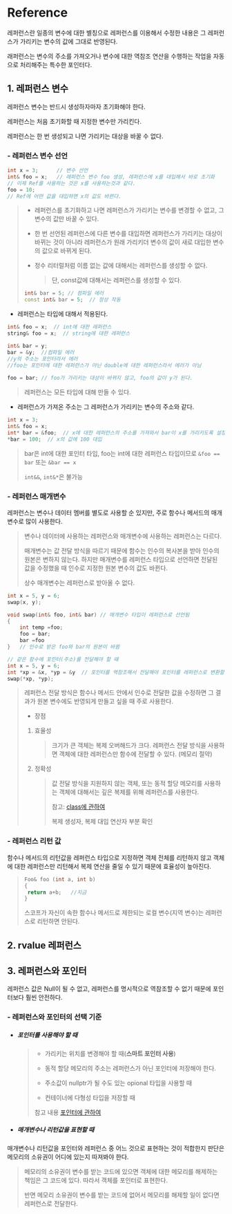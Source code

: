 # Reference

레퍼런스란 일종의 변수에 대한 별칭으로 레퍼런스를 이용해서 수정한 내용은 그 레퍼런스가 가리키는 변수의 값에 그대로 반영된다.

래퍼런스는 변수의 주소를 가져오거나 변수에 대한 역참조 연산을 수행하는 작업을 자동으로 처리해주는 특수한 포인터다.



## 1. 레퍼런스 변수

레퍼런스 변수는 반드시 생성하자마자 초기화해야 한다. 

레퍼런스는 처음 초기화할 때 지정한 변수만 가리킨다. 

레퍼런스는 한 번 생성되고 나면 가리키는 대상을 바꿀 수 없다.

### - 레퍼런스 변수 선언

```c++
int x = 3;      // 변수 선언
int& foo = x;	// 레퍼런스 변수 foo 생성, 레퍼런스에 x를 대입해서 바로 초기화
// 이제 Ref를 사용하는 것은 x를 사용하는것과 같다.
foo = 10;
// Ref에 어떤 값을 대입하면 x의 값도 바뀐다.
```

> - 레퍼런스를 초기화하고 나면 레퍼런스가 가리키는 변수를 변경할 수 없고, 그 변수의 값만 바꿀 수 있다.
>
> - 한 번 선언된 레퍼런스에 다른 변수를 대입하면 레퍼런스가 가리키는 대상이 바뀌는 것이 아니라 레퍼런스가 원래 가리키더 변수의 값이 새로 대입한 변수의 값으로 바뀌게 된다.
>
> - 정수 리터럴처럼 이름 없는 값에 대해서는 레퍼런스를 생성할 수 없다.
>
>   > 단, const값에 대해서는 레퍼런스를 생성할 수 있다.
>
> ```c++
> int& bar = 5; // 컴파일 에러
> const int& bar = 5;  // 정상 작동
> ```
>



- 레퍼런스는 타입에 대해서 적용된다.

 ```c++
 int& foo = x;  // int에 대한 레퍼런스
 string& foo = x;  // string에 대한 레퍼런스
 
 int& bar = y;  
 bar = &y;  //컴파일 에러
 //y의 주소는 포인터라서 에러
 //foo는 포인터에 대한 레퍼런스가 아닌 double에 대한 레퍼런스라서 에러가 아님
     
 foo = bar; // foo가 가리키는 대상이 바뀌지 않고, foo의 값이 y가 된다.
 ```

>레퍼런스는 모든 타입에 대해 만들 수 있다.




- 레퍼런스가 가져온 주소는 그 레퍼런스가 가리키는 변수의 주소와 같다.


```c++
int x = 3;
int& foo = x;
int* bar = &foo;  // x에 대한 레퍼런스의 주소를 가져와서 bar이 x를 가리키도록 설정
*bar = 100;  // x의 값에 100 대입
```

> bar은 int에 대한 포인터 타입, foo는 int에 대한 레퍼런스 타입이므로 `&foo == bar` 또는 `&bar == x`
>
> `int&&`, `int&*`은 불가능



### - 레퍼런스 매개변수

레퍼런스는 변수나 데이터 멤버를 별도로 사용할 순 있지만, 주로 함수나 메서드의 매개변수로 많이 사용한다. 

> 변수나 데이터에 사용하는 레퍼런스와 매개변수에 사용하는 레퍼런스는 다르다.
>
> 매개변수는 값 전달 방식을 따르기 때문에 함수는 인수의 복사본을 받아 인수의 원본은 변하지 않는다. 하지만 매개변수를 레퍼런스 타입으로 선언하면 전달된 값을 수정했을 때 인수로 지정한 원본 변수의 값도 바뀐다.
>
> 상수 매개변수는 레퍼런스로 받아올 수 없다.

```c++
int x = 5, y = 6;
swap(x, y);

void swap(int& foo, int& bar) // 매개변수 타입이 레퍼런스로 선언됨
{
    int temp =foo;
    foo = bar;
    bar =foo
}   // 인수로 받은 foo와 bar의 원본이 바뀜

// 같은 함수에 포인터(주소)를 전달해야 할 때
int x = 5, y = 6;  
int *xp = &x, *yp = &y  // 포인터를 역참조해서 전달해야 포인터를 레퍼런스로 변환할 수 있다. 
swap(*xp, *yp);
```

> 레퍼런스 전달 방식은 함수나 메서드 안에서 인수로 전달한 값을 수정하면 그 결과가 원본 변수에도 반영되게 만들고 싶을 때 주로 사용한다.
>
> - 장점
>
> 1. 효율성
>
>    >크기가 큰 객체는 복제 오버해드가 크다. 레퍼런스 전달 방식을 사용하면 객체에 대한 레퍼런스만 함수에 전달할 수 있다. (메모리 절약)
>
> 2. 정확성
>
>    >값 전달 방식을 지원하지 않는 객체, 또는 동적 할당 메모리를 사용하는 객체에 대해서는 깊은 복제를 위해 레퍼런스를 사용한다.
>    >
>    >참고: [class에 관하여](https://github.com/HibernationNo1/TIL/blob/master/study_C%2B%2B/class%EC%97%90%20%EA%B4%80%ED%95%98%EC%97%AC.md)
>    >
>    >복제 생성자, 복제 대입 연산자 부분 확인



### - 레퍼런스 리턴 값

함수나 메서드의 리턴값을 레퍼런스 타입으로 지정하면 객체 전체를 리턴하지 않고 객체에 대한 레퍼런스만 리턴해서 복제 연산을 줄일 수 있기 때문에 효율성이 높아진다.

> ```c++
> Foo& foo (int a, int b)
> {
>  return a+b;   //지금
> }
> ```
>
> 스코프가 자신이 속한 함수나 메서드로 제한되는 로컬 변수(지역 변수)는 레퍼런스로 리턴하면 안된다.





## 2. rvalue 레퍼런스



## 3. 레퍼런스와 포인터

레퍼런스 값은 Null이 될 수 없고, 레퍼런스를 명시적으로 역참조할 수 없기 때문에 포인터보다 훨씬 안전하다.

### - 레퍼런스와 포인터의 선택 기준

- #####  포인터를 사용해야 할 때

  > - 가리키는 위치를 변경해야 할 때(**스마트 포인터 사용**)
  >
  > - 동적 할당 메모리의 주소는 레퍼런스가 아닌 포인터에 저장해야 한다.
  >
  > - 주소값이 nullptr가 될 수도 있는 opional 타입을 사용할 때
  >
  > - 컨테이너에 다형성 타입을 저장할 때
  >
  > 참고 내용 [포인터에 관하여](https://github.com/HibernationNo1/TIL/blob/master/study_C%2B%2B/pointer%EC%97%90%20%EA%B4%80%ED%95%98%EC%97%AC.md)



- ##### 매개변수나 리턴값을 표현할 때

매개변수나 리턴값을 포인터와 레퍼런스 중 어느 것으로 표현하는 것이 적합한지 판단은 메모리의 소유권이 어디에 있는지 따져봐야 한다.

>메모리의 소유권이 변수를 받는 코드에 있으면 객체에 대한 메모리를 해제하는 책임은 그 코드에 있다. 따라서 객체를 포인터로 표현한다.
>
>반면 메모리 소유권이 변수를 받는 코드에 없어서 메모리를 해제할 일이 없다면 레퍼런스로 전달한다.
